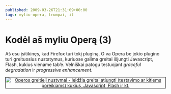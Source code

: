 ```yaml
---
published: 2009-03-26T21:31:09+00:00
tags: myliu-opera, trumpai, it
---
```


# Kodėl aš myliu Operą (3)

<p>Aš esu įsitikinęs, kad Firefox turi tokį pluginą. O va Opera be jokio plugino turi greituosius nustatymus, kuriuose galima greitai išjungti Javascript, Flash, kukius viename tab’e. Velniškai patogu testuojant <dfn title="tvarkingą veikimo nebuvimą">graceful degradation</dfn> ir <dfn title="progresyvų išplėtimą">progressive enhancement</dfn>.</p>
<p style="text-align:center;"><a href="https://www.dominykas.lt/attachments/2009/03/operos-greitieji-nustymai.html" rel="attachment wp-att-89" title="Operos greitieji nustymai - leidžia greitai atjungti (testavimo ar kitiems poreikiams) kukius, Javascript, Flash ir kt."><img src="https://www.dominykas.lt/uploads/2009/03/greitieji-nustatymai.png" alt="Operos greitieji nustymai - leidžia greitai atjungti (testavimo ar kitiems poreikiams) kukius, Javascript, Flash ir kt." style="border:1px solid #000;"></a></p>